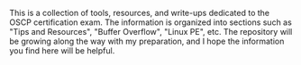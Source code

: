 This is a collection of tools, resources, and write-ups dedicated to the OSCP certification exam. The information is organized into sections such as "Tips and Resources", "Buffer Overflow", "Linux PE", etc.
The repository will be growing along the way with my preparation, and I hope the information you find here will be helpful. 
